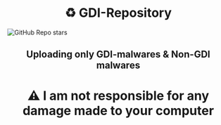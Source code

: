 <h1 align="center">♻ GDI-Repository</h1>
<img alt="GitHub Repo stars" src="https://img.shields.io/github/stars/BelkasPro/GDI-Repository?style=for-the-badge">
<h2 align="center">Uploading only GDI-malwares & Non-GDI malwares</h2>
<h1 align="center">⚠ I am not responsible for any damage made to your computer</h1>
